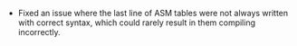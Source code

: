 - Fixed an issue where the last line of ASM tables were not always written with correct syntax, which could rarely result in them compiling incorrectly.